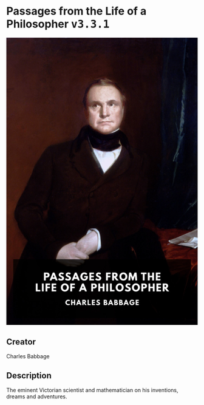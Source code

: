 
# Passages from the Life of a Philosopher <kbd>v3.3.1</kbd>

<center>
  <img src="./cover-1024.jpg"/>
</center>

## Creator
Charles Babbage

## Description
The eminent Victorian scientist and mathematician on his inventions, dreams and adventures.
